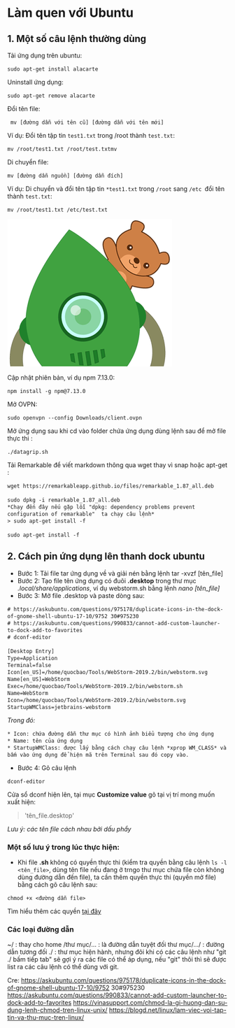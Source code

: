 # Làm quen với Ubuntu

## 1. Một số câu lệnh thường dùng 


Tải ứng dụng trên ubuntu: 
```
sudo apt-get install alacarte
```

Uninstall ứng dụng: 
```
sudo apt-get remove alacarte
```

Đổi tên file:


```
 mv [đường dẫn với tên cũ] [đường dẫn với tên mới]
```

Ví dụ: Đổi tên tập tin `test1.txt` trong /root thành `test.txt`:


```
mv /root/test1.txt /root/test.txtmv 
```

Di chuyển file:
```
mv [đường dẫn nguồn] [đường dẫn đích]
```

Ví dụ: Di chuyển và đổi tên tập tin `*test1.txt` trong `/root` sang `/etc `đổi tên thành `test.txt`: 

```
mv /root/test1.txt /etc/test.txt
```

![](img/robo3t.png)


Cập nhật phiên bản, ví dụ npm 7.13.0: 
```
npm install -g npm@7.13.0
```

Mở OVPN: 

```
sudo openvpn --config Downloads/client.ovpn
```


Mở ứng dụng sau khi cd vào folder chứa ứng dụng dùng lệnh sau để mở file thực thi : 
```
./datagrip.sh
```

Tải Remarkable để viết markdown thông qua wget thay vì snap hoặc apt-get :
```
wget https://remarkableapp.github.io/files/remarkable_1.87_all.deb

sudo dpkg -i remarkable_1.87_all.deb
*Chạy đến đây nếu gặp lỗi "dpkg: dependency problems prevent configuration of remarkable"  ta chạy câu lệnh*
> sudo apt-get install -f

sudo apt-get install -f
```



## 2. Cách pin ứng dụng lên thanh dock ubuntu
* Bước 1: Tải file tar ứng dụng về và giải nén bằng lệnh tar -xvzf [tên_file]
* Bước 2: Tạo file tên ứng dụng có đuôi **.desktop** trong thư mục *.local/share/applications*, ví dụ webstorm.sh bằng lệnh *nano [tên_file]*
* Bước 3: Mở file .desktop và paste dòng sau:

```
# https://askubuntu.com/questions/975178/duplicate-icons-in-the-dock-of-gnome-shell-ubuntu-17-10/9752 30#975230
# https://askubuntu.com/questions/990833/cannot-add-custom-launcher-to-dock-add-to-favorites
# dconf-editor

[Desktop Entry]
Type=Application
Terminal=false
Icon[en_US]=/home/quocbao/Tools/WebStorm-2019.2/bin/webstorm.svg
Name[en_US]=WebStorm
Exec=/home/quocbao/Tools/WebStorm-2019.2/bin/webstorm.sh
Name=WebStorm
Icon=/home/quocbao/Tools/WebStorm-2019.2/bin/webstorm.svg
StartupWMClass=jetbrains-webstorm
```

*Trong đó:*

    * Icon: chứa đường dẫn thư mục có hình ảnh biểu tượng cho ứng dụng
    * Name: tên của ứng dụng
    * StartupWMClass: được lấy bằng cách chạy câu lệnh *xprop WM_CLASS* và bấm vào ứng dụng để hiện mã trên Terminal sau đó copy vào.

* Bước 4: Gõ câu lệnh 
```
dconf-editor
```

Cửa sổ dconf hiện lên, tại mục **Customize value** gõ tại vị trí mong muốn xuất hiện:
> 'tên_file.desktop' 

 *Lưu ý: các tên file cách nhau bởi dấu phẩy*

### Một số lưu ý trong lúc thực hiện:
* Khi file **.sh** không có quyền thực thi (kiểm tra quyền bằng câu lệnh `ls -l <tên_file>`, dùng tên file nếu đang ở trngo thư mục chứa file còn không dùng đường dẫn đến file), ta cần thêm quyền thực thi (quyền mở file) bằng cách gõ câu lệnh sau:

```
chmod +x <đường dẫn file>
```
Tìm hiểu thêm các quyền [tại đây](https://blogd.net/linux/lam-viec-voi-tap-tin-va-thu-muc-tren-linux/)

### Các loại đường dẫn
~/ : thay cho home
/thư mục/... : là đường dẫn tuyệt đối
thư mục/.../ : đường dẫn tương đối
./ : thư mục hiện hành, nhưng đôi khi có các câu lệnh như "git ./ bấm tiếp tab" sẽ gợi ý ra các file có thể áp dụng, nếu "git" thôi thì sẽ được list ra các câu lệnh có thể dùng với git.


Cre: 
https://askubuntu.com/questions/975178/duplicate-icons-in-the-dock-of-gnome-shell-ubuntu-17-10/9752 30#975230
https://askubuntu.com/questions/990833/cannot-add-custom-launcher-to-dock-add-to-favorites
https://vinasupport.com/chmod-la-gi-huong-dan-su-dung-lenh-chmod-tren-linux-unix/
https://blogd.net/linux/lam-viec-voi-tap-tin-va-thu-muc-tren-linux/


